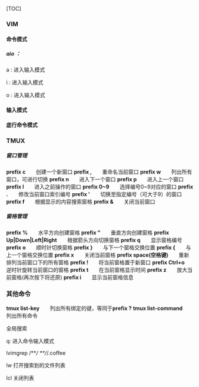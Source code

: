 [TOC]

### VIM

#### 命令模式

##### aio ：

a : 进入输入模式		

i : 进入输入模式			

o : 进入输入模式   

#### 输入模式



#### 底行命令模式





### TMUX

 



##### **窗口管理**

**prefix c**　　创建一个新窗口
**prefix ,**　　重命名当前窗口
**prefix w**　　列出所有窗口，可进行切换
**prefix n**　　进入下一个窗口
**prefix p**　　进入上一个窗口
**prefix l**　　进入之前操作的窗口
**prefix 0~9**　　选择编号0~9对应的窗口
**prefix .**　　修改当前窗口索引编号
**prefix '**　　切换至指定编号（可大于9）的窗口
**prefix f**　　根据显示的内容搜索窗格
**prefix &**　　关闭当前窗口

##### **窗格管理**

**prefix %**　　水平方向创建窗格
**prefix "**　　垂直方向创建窗格
**prefix Up|Down|Left|Right**　　根据箭头方向切换窗格
**prefix q**　　显示窗格编号
**prefix o**　　顺时针切换窗格
**prefix }**　　与下一个窗格交换位置
**prefix {**　　与上一个窗格交换位置
**prefix x**　　关闭当前窗格
**prefix space(空格键)**　　重新排列当前窗口下的所有窗格
**prefix !**　　将当前窗格置于新窗口
**prefix Ctrl+o**　　逆时针旋转当前窗口的窗格
**prefix t**　　在当前窗格显示时间
**prefix z**　　放大当前窗格(再次按下将还原)
**prefix i**　　显示当前窗格信息 

### **其他命令**

**tmux list-key**　　列出所有绑定的键，等同于**prefix ?**
**tmux list-command**　　列出所有命令





全局搜索	

q:			进入命令输入模式

lvimgrep /***/ **/*/.coffee

lw 打开搜索到的文件列表

lcl	关闭列表